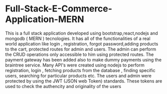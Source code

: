 # Full-Stack-E-Commerce-Application-MERN
This is a full stack application developed using bootstrap,react,nodejs and mongodb ( MERN ) tecnologies. It has all of the functionalities of a real world application like login , registration, forgot password,adding products to the cart, protected routes for admin and users. The admin can perform the CRUD operations only accessible to him using  protected routes. The payment gateway has been added also to make dummy payments using the braintree service. Many API's were created using nodejs to perform registration, login , fetching products from the database , finding specific users, searching for particular products etc. The users and admin were protected by using the JWT (JSON web Token) standards. These tokens are used to check the authencity and originality of the users
